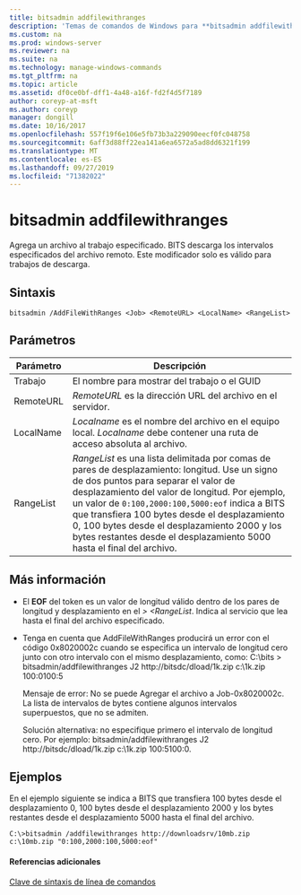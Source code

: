```yaml
---
title: bitsadmin addfilewithranges
description: 'Temas de comandos de Windows para **bitsadmin addfilewithranges** : agrega un archivo al trabajo especificado. BITS descarga los intervalos especificados del archivo remoto.'
ms.custom: na
ms.prod: windows-server
ms.reviewer: na
ms.suite: na
ms.technology: manage-windows-commands
ms.tgt_pltfrm: na
ms.topic: article
ms.assetid: df0ce0bf-dff1-4a48-a16f-fd2f4d5f7189
author: coreyp-at-msft
ms.author: coreyp
manager: dongill
ms.date: 10/16/2017
ms.openlocfilehash: 557f19f6e106e5fb73b3a229090eecf0fc048758
ms.sourcegitcommit: 6aff3d88ff22ea141a6ea6572a5ad8dd6321f199
ms.translationtype: MT
ms.contentlocale: es-ES
ms.lasthandoff: 09/27/2019
ms.locfileid: "71382022"
---
```

# <a name="bitsadmin-addfilewithranges"></a>bitsadmin addfilewithranges

Agrega un archivo al trabajo especificado. BITS descarga los intervalos especificados del archivo remoto. Este modificador solo es válido para trabajos de descarga.

## <a name="syntax"></a>Sintaxis

```
bitsadmin /AddFileWithRanges <Job> <RemoteURL> <LocalName> <RangeList>
```

## <a name="parameters"></a>Parámetros

|Parámetro|Descripción|
|---------|-----------|
|Trabajo|El nombre para mostrar del trabajo o el GUID|
|RemoteURL|*RemoteURL* es la dirección URL del archivo en el servidor.|
|LocalName|*Localname* es el nombre del archivo en el equipo local. *Localname* debe contener una ruta de acceso absoluta al archivo.|
|RangeList|*RangeList* es una lista delimitada por comas de pares de desplazamiento: longitud. Use un signo de dos puntos para separar el valor de desplazamiento del valor de longitud. Por ejemplo, un valor de `0:100,2000:100,5000:eof` indica a BITS que transfiera 100 bytes desde el desplazamiento 0, 100 bytes desde el desplazamiento 2000 y los bytes restantes desde el desplazamiento 5000 hasta el final del archivo.|

## <a name="more-information"></a>Más información

-   El **EOF** del token es un valor de longitud válido dentro de los pares de longitud y desplazamiento en el *> \<RangeList*. Indica al servicio que lea hasta el final del archivo especificado.
-   Tenga en cuenta que AddFileWithRanges producirá un error con el código 0x8020002c cuando se especifica un intervalo de longitud cero junto con otro intervalo con el mismo desplazamiento, como: C:\bits > bitsadmin/addfilewithranges J2 http://bitsdc/dload/1k.zip c:\1k.zip 100:0100:5

    Mensaje de error: No se puede Agregar el archivo a Job-0x8020002c. La lista de intervalos de bytes contiene algunos intervalos superpuestos, que no se admiten.

    Solución alternativa: no especifique primero el intervalo de longitud cero. Por ejemplo: bitsadmin/addfilewithranges J2 http://bitsdc/dload/1k.zip c:\1k.zip 100:5100:0.

## <a name="examples"></a>Ejemplos

En el ejemplo siguiente se indica a BITS que transfiera 100 bytes desde el desplazamiento 0, 100 bytes desde el desplazamiento 2000 y los bytes restantes desde el desplazamiento 5000 hasta el final del archivo.

```
C:\>bitsadmin /addfilewithranges http://downloadsrv/10mb.zip c:\10mb.zip "0:100,2000:100,5000:eof"
```

#### <a name="additional-references"></a>Referencias adicionales

[Clave de sintaxis de línea de comandos](command-line-syntax-key.md)